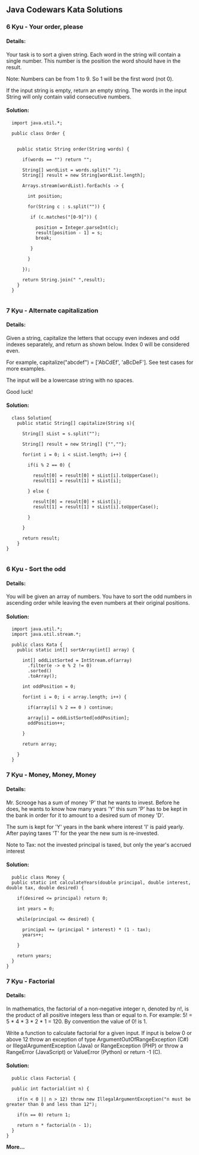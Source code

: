 ## Java Codewars Kata Solutions

### 6 Kyu - Your order, please

#### Details:  

Your task is to sort a given string. Each word in the string will contain a single number. This number is the position the word should have in the result.

Note: Numbers can be from 1 to 9. So 1 will be the first word (not 0).

If the input string is empty, return an empty string. The words in the input String will only contain valid consecutive numbers.

#### Solution: 

```
  import java.util.*;

  public class Order {


    public static String order(String words) {

      if(words == "") return "";

      String[] wordList = words.split(" ");
      String[] result = new String[wordList.length];

      Arrays.stream(wordList).forEach(s -> {

        int position;

        for(String c : s.split("")) {

         if (c.matches("[0-9]")) {

           position = Integer.parseInt(c);
           result[position - 1] = s;
           break;

         }

        }

      });

      return String.join(" ",result);
    }
  }
  
```

### 7 Kyu - Alternate capitalization

#### Details:  

Given a string, capitalize the letters that occupy even indexes and odd indexes separately, and return as shown below. Index 0 will be considered even.

For example, capitalize("abcdef") = ['AbCdEf', 'aBcDeF']. See test cases for more examples.

The input will be a lowercase string with no spaces.

Good luck!

#### Solution: 

```
  class Solution{
    public static String[] capitalize(String s){
        
      String[] sList = s.split("");
      
      String[] result = new String[] {"",""};
      
      for(int i = 0; i < sList.length; i++) {
        
        if(i % 2 == 0) {
          
          result[0] = result[0] + sList[i].toUpperCase();
          result[1] = result[1] + sList[i];
          
        } else {
          
          result[0] = result[0] + sList[i];
          result[1] = result[1] + sList[i].toUpperCase();
          
        }
        
      }
      
      return result;
    }
}
  
```

### 6 Kyu - Sort the odd

#### Details:  

You will be given an array of numbers. You have to sort the odd numbers in ascending order while leaving the even numbers at their original positions.

#### Solution: 

```
  import java.util.*;
  import java.util.stream.*;

  public class Kata {
    public static int[] sortArray(int[] array) {

      int[] oddListSorted = IntStream.of(array)
        .filter(e -> e % 2 != 0)
        .sorted()
        .toArray();

      int oddPosition = 0;

      for(int i = 0; i < array.length; i++) {

        if(array[i] % 2 == 0 ) continue;

        array[i] = oddListSorted[oddPosition];
        oddPosition++;

      }
      
      return array;
      
    }
  }

```

### 7 Kyu - Money, Money, Money

#### Details:  

Mr. Scrooge has a sum of money 'P' that he wants to invest. Before he does, he wants to know how many years 'Y' this sum 'P' has to be kept in the bank in order for it to amount to a desired sum of money 'D'.

The sum is kept for 'Y' years in the bank where interest 'I' is paid yearly. After paying taxes 'T' for the year the new sum is re-invested.

Note to Tax: not the invested principal is taxed, but only the year's accrued interest

#### Solution: 

```
  public class Money {
  public static int calculateYears(double principal, double interest,  double tax, double desired) {
    
    if(desired <= principal) return 0;
    
    int years = 0;
      
    while(principal <= desired) {
      
      principal += (principal * interest) * (1 - tax);
      years++;
      
    }
    
    return years;
  }
}

```

### 7 Kyu - Factorial

#### Details: 

In mathematics, the factorial of a non-negative integer n, denoted by n!, is the product of all positive integers less than or equal to n. For example: 5! = 5 * 4 * 3 * 2 * 1 = 120. By convention the value of 0! is 1.

Write a function to calculate factorial for a given input. If input is below 0 or above 12 throw an exception of type ArgumentOutOfRangeException (C#) or IllegalArgumentException (Java) or RangeException (PHP) or throw a RangeError (JavaScript) or ValueError (Python) or return -1 (C).

#### Solution: 

```
  public class Factorial {

  public int factorial(int n) {
    
    if(n < 0 || n > 12) throw new IllegalArgumentException("n must be greater than 0 and less than 12");
      
    if(n == 0) return 1;
    
    return n * factorial(n - 1);
  }
}

```

**More...**


